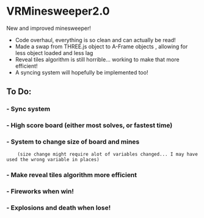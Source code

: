 # VRMinesweeper2.0
New and improved minesweeper!

- Code overhaul, everything is so clean and can actually be read!
- Made a swap from THREE.js object to A-Frame objects , allowing for less object loaded and less lag
- Reveal tiles algorithm is still horrible... working to make that more efficient!
- A syncing system will hopefully be implemented too!


## To Do:
 ### - Sync system
 ### - High score board (either most solves, or fastest time)
 ### - System to change size of board and mines 
        (size change might require alot of variables changed... I may have used the wrong variable in places)
 ### - Make reveal tiles algorithm more efficient
 ### - Fireworks when win!
 ### - Explosions and death when lose!
